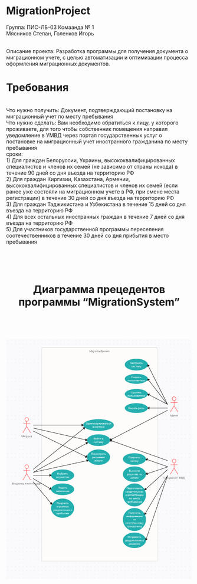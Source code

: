 # MigrationProject
Группа: ПИС-ЛБ-03
<bn>Комаанда № 1
<br>   Мясников Степан, Голенков Игорь
<br><br>

Описание проекта: Разработка программы для получения документа о миграционном учете, с целью автоматизации и оптимизации процесса оформления миграционных документов.
<br>

# Требования

<br>Что нужно получить: Документ, подтверждающий постановку на миграционный учет по месту пребывания 
<br>Что нужно сделать: Вам необходимо обратиться к лицу, у которого проживаете, для того чтобы собственник помещения направил уведомление в УМВД через портал государственных услуг о постановке на миграционный учет иностранного гражданина по месту пребывания
<br>сроки: 
<br>1) Для граждан Белоруссии, Украины, высококвалифицированных специалистов и членов их семей (не зависимо от страны исхода) в течение 90 дней со дня въезда на территорию РФ
<br>2) Для граждан Киргизии, Казахстана, Армении, высококвалифицированных специалистов и членов их семей (если ранее уже состояли на миграционном учете в РФ, при смене места регистрации) в течение 30 дней со дня въезда на территорию РФ
<br>3) Для граждан Таджикистана и Узбекистана в течение 15 дней со дня въезда на территорию РФ
<br>4) Для всех остальных иностранных граждан в течение 7 дней со дня въезда на территорию РФ
<br>5) Для участников государственной программы переселения соотечественников в течение 30 дней со дня прибытия в место пребывания

<br><br><br>
<h1 align="center">Диаграмма прецедентов программы “MigrationSystem”</h1>
<br><br><br>

![](https://github.com/tenxdevelop/MigrationProject/blob/main/useCaseDiagram.png)

